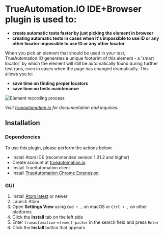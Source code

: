# TrueAutomation.IO IDE+Browser plugin is used to:
- **create automatic tests faster by just picking the element in browser**
- **creating automatic tests in cases when it's impossible to use ID or any other locator impossible to use ID or any other locator**

When you pick an element that should be used in your test, TrueAutomation.IO generates a unique footprint of this element - a 'smart locator' by which the element will still be automatically found during further test runs, even in cases when the page has changed dramatically.  This allows you to:
- **save time on finding proper locators**
- **save time on tests maintenance**

![Element recording process](https://github.com/educator-io/trueautomation-atom/blob/master/styles/taPickerV2.gif?raw=true)

*Visit [trueautomation.io](https://trueautomation.io) for documentation and inquiries.*

## Installation
### Dependencies

To use this plugin, please perform the actions below:
- Install Atom IDE (recommended version 1.31.2 and higher)
- Create account at [trueautomation.io](https://trueautomation.io)
- Install TrueAutomation client
- Install [TrueAutomation Chrome Extenesion](https://chrome.google.com/webstore/detail/trueautomationio-element/khpnbhifngechnmadjdgddjjaiioncoh)

### GUI
1. Install [Atom latest](https://atom.io) or newer
1. Launch Atom
1. Open **Settings View** using `Cmd + ,` on macOS or `Ctrl + ,` on other platforms
1. Click the **Install** tab on the left side
1. Enter `trueautomation-element-picker` in the search field and press `Enter`
1. Click the **Install** button that appears
